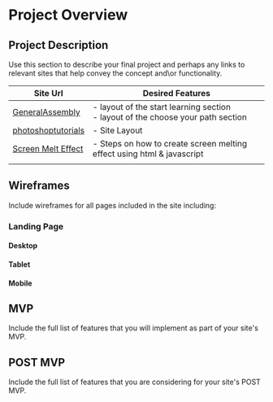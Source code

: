 # Project Overview

## Project Description

Use this section to describe your final project and perhaps any links to relevant sites that help convey the concept and\or functionality.

| Site Url        | Desired Features           | 
| ------------- |-------------| 
| [GeneralAssembly](https://generalassemb.ly/)| - layout of the start learning section <br> - layout of the choose your path section | 
| [photoshoptutorials](https://www.photoshoptutorials.ws/photoshop-tutorials/layouts/how-to-create-a-professional-web-layout-in-photoshop/?doing_wp_cron=1511838688.8907790184020996093750) | - Site Layout |
| [Screen Melt Effect](https://davidwalsh.name/canvas-effect)| - Steps on how to create screen melting effect using html & javascript |  
|  |   |   

## Wireframes

Include wireframes for all pages included in the site including:

### Landing Page

#### Desktop

#### Tablet

#### Mobile

## MVP 

Include the full list of features that you will implement as part of your site's MVP. 

## POST MVP

Include the full list of features that you are considering for your site's POST MVP.

